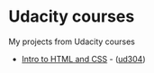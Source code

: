 # Udacity courses
My projects from Udacity courses

- [Intro to HTML and CSS](https://github.com/lucasmlessa/Udacity/tree/master/Intro%20to%20HTML%20and%20CSS) - ([ud304](https://www.udacity.com/course/ud304))
